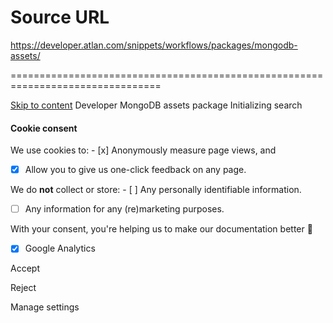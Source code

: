 # Source URL
https://developer.atlan.com/snippets/workflows/packages/mongodb-assets/

================================================================================

<!--
canonical: https://developer.atlan.com/snippets/workflows/packages/mongodb-assets/
meta-content-security-policy: object-src 'none'; base-uri 'self'; manifest-src 'self'; media-src 'self';
meta-description: Learn how to crawl MongoDB assets and publish them to Atlan for discovery.
meta-generator: mkdocs-1.6.1, mkdocs-material-9.6.14
meta-og-description: Learn how to crawl MongoDB assets and publish them to Atlan for discovery.
meta-og-image: https://developer.atlan.com/assets/images/social/snippets/workflows/packages/mongodb-assets.png
meta-og-image-height: 630
meta-og-image-type: image/png
meta-og-image-width: 1200
meta-og-title: MongoDB assets package - Developer
meta-og-type: website
meta-og-url: https://developer.atlan.com/snippets/workflows/packages/mongodb-assets/
meta-twitter:card: summary_large_image
meta-twitter:description: Learn how to crawl MongoDB assets and publish them to Atlan for discovery.
meta-twitter:image: https://developer.atlan.com/assets/images/social/snippets/workflows/packages/mongodb-assets.png
meta-twitter:title: MongoDB assets package - Developer
meta-viewport: width=device-width,initial-scale=1
title: MongoDB assets package - Developer
-->

[Skip to content](#mongodb-assets-package) Developer MongoDB assets package Initializing search 

#### Cookie consent

We use cookies to: - [x] Anonymously measure page views, and
- [x] Allow you to give us one\-click feedback on any page.

 We do **not** collect or store: - [ ] Any personally identifiable information.
- [ ] Any information for any (re)marketing purposes.

 With your consent, you're helping us to make our documentation better 💙

- [x] Google Analytics

Accept

Reject

Manage settings


